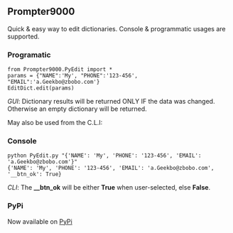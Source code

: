 ## Prompter9000
Quick &amp; easy way to edit dictionaries. Console & programmatic usages are supported.

### Programatic

```
from Prompter9000.PyEdit import *
params = {"NAME":'My', "PHONE":'123-456', "EMAIL":'a.Geekbo@zbobo.com'}
EditDict.edit(params)
```
*GUI*: Dictionary results will be returned ONLY IF the data was changed. Otherwise an empty dictionary will be returned.

May also be used from the C.L.I:

### Console

```
python PyEdit.py "{'NAME': 'My', 'PHONE': '123-456', 'EMAIL': 'a.Geekbo@zbobo.com'}"
{'NAME': 'My', 'PHONE': '123-456', 'EMAIL': 'a.Geekbo@zbobo.com', '__btn_ok': True}
```

*CLI*: The **__btn_ok** will be either **True** when user-selected, else **False**.

### PyPi

Now available on [PyPi](https://pypi.org/project/Prompter9000/)
